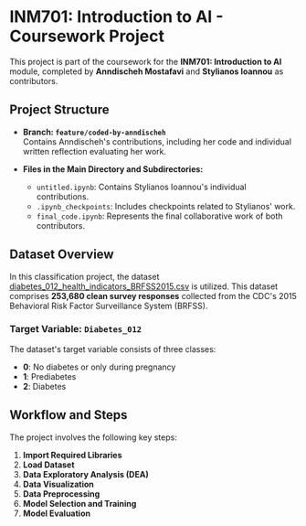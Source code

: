 # INM701: Introduction to AI - Coursework Project

This project is part of the coursework for the **INM701: Introduction to AI** module, completed by **Anndischeh Mostafavi** and **Stylianos Ioannou** as contributors.

## Project Structure

- **Branch: `feature/coded-by-anndischeh`**  
  Contains Anndischeh's contributions, including her code and individual written reflection evaluating her work.

- **Files in the Main Directory and Subdirectories:**
  - `untitled.ipynb`: Contains Stylianos Ioannou's individual contributions.
  - `.ipynb_checkpoints`: Includes checkpoints related to Stylianos' work.
  - `final_code.ipynb`: Represents the final collaborative work of both contributors.

## Dataset Overview

In this classification project, the dataset [diabetes_012_health_indicators_BRFSS2015.csv](https://www.kaggle.com/datasets/alexteboul/diabetes-health-indicators-dataset?select=diabetes_012_health_indicators_BRFSS2015.csv) is utilized. This dataset comprises **253,680 clean survey responses** collected from the CDC's 2015 Behavioral Risk Factor Surveillance System (BRFSS).

### Target Variable: `Diabetes_012`
The dataset's target variable consists of three classes:
- **0**: No diabetes or only during pregnancy  
- **1**: Prediabetes  
- **2**: Diabetes  

## Workflow and Steps

The project involves the following key steps:

1. **Import Required Libraries**  
2. **Load Dataset**  
3. **Data Exploratory Analysis (DEA)**  
4. **Data Visualization**  
5. **Data Preprocessing**  
6. **Model Selection and Training**  
7. **Model Evaluation**